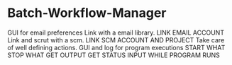 # Batch-Workflow-Manager

GUI for email preferences
Link with a email library.
  LINK EMAIL ACCOUNT
Link and scrut with a scm.
  LINK SCM ACCOUNT AND PROJECT
Take care of well defining actions.
GUI and log for program executions 
  START WHAT 
  STOP WHAT
  GET OUTPUT
  GET STATUS
  INPUT WHILE PROGRAM RUNS
  
